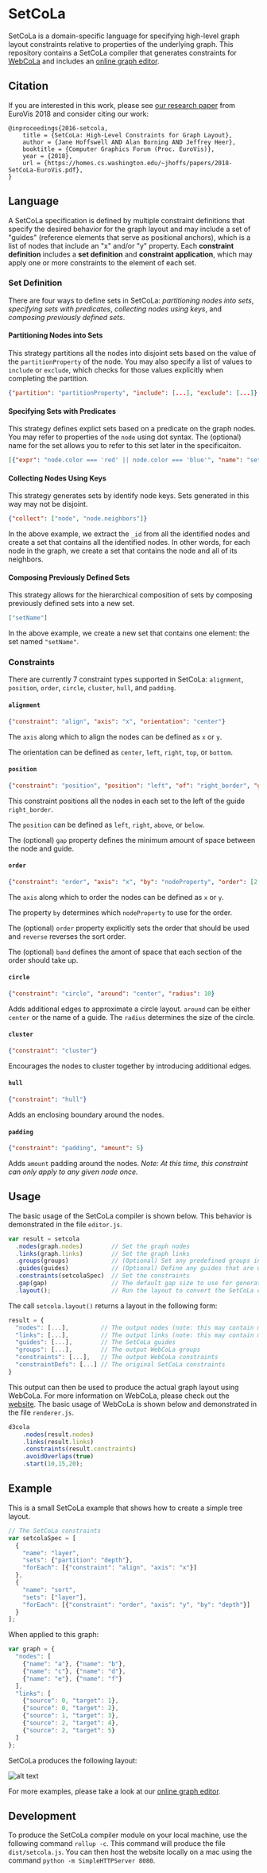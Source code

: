# SetCoLa
SetCoLa is a domain-specific language for specifying high-level graph layout constraints relative to properties of the underlying graph. This repository contains a SetCoLa compiler that generates constraints for [WebCoLa](http://ialab.it.monash.edu/webcola/) and includes an [online graph editor](https://uwdata.github.io/setcola/).

## Citation
If you are interested in this work, please see [our research paper](https://homes.cs.washington.edu/~jhoffs/website/resources/papers/2018-SetCoLa-EuroVis.pdf) from EuroVis 2018 and consider citing our work:

```
@inproceedings{2016-setcola,
    title = {SetCoLa: High-Level Constraints for Graph Layout},
    author = {Jane Hoffswell AND Alan Borning AND Jeffrey Heer},
    booktitle = {Computer Graphics Forum (Proc. EuroVis)},
    year = {2018},
    url = {https://homes.cs.washington.edu/~jhoffs/papers/2018-SetCoLa-EuroVis.pdf},
}
```

## Language
A SetCoLa specification is defined by multiple constraint definitions that specify the desired behavior for the graph layout and may include a set of "guides" (reference elements that serve as positional anchors), which is a list of nodes that include an "x" and/or "y" property. Each **constraint definition** includes a **set definition** and **constraint application**, which may apply one or more constraints to the element of each set.

### Set Definition
There are four ways to define sets in SetCoLa: *partitioning nodes into sets*, *specifying sets with predicates*, *collecting nodes using keys*, and *composing previously defined sets*.

#### Partitioning Nodes into Sets
This strategy partitions all the nodes into disjoint sets based on the value of the `partitionProperty` of the node. You may also specify a list of values to `include` or `exclude`, which checks for those values explicitly when completing the partition.

```json
{"partition": "partitionProperty", "include": [...], "exclude": [...]}
```

#### Specifying Sets with Predicates
This strategy defines explict sets based on a predicate on the graph nodes. You may refer to properties of the `node` using dot syntax. The (optional) name for the set allows you to refer to this set later in the specificaiton.

```json
[{"expr": "node.color === 'red' || node.color === 'blue'", "name": "setName"}, ...]
```

#### Collecting Nodes Using Keys
This strategy generates sets by identify node keys. Sets generated in this way may not be disjoint.

```json
{"collect": ["node", "node.neighbors"]}
```

In the above example, we extract the `_id` from all the identified nodes and create a set that contains all the identified nodes. In other words, for each node in the graph, we create a set that contains the node and all of its neighbors.

#### Composing Previously Defined Sets
This strategy allows for the hierarchical composition of sets by composing previously defined sets into a new set.

```json
["setName"]
```

In the above example, we create a new set that contains one element: the set named `"setName"`.

### Constraints
There are currently 7 constraint types supported in SetCoLa: `alignment`, `position`, `order`, `circle`, `cluster`, `hull`, and `padding`.

#### `alignment`

```json
{"constraint": "align", "axis": "x", "orientation": "center"}
```

The `axis` along which to align the nodes can be defined as `x` or `y`. 

The orientation can be defined as `center`, `left`, `right`, `top`, or `bottom`.

#### `position`

```json
{"constraint": "position", "position": "left", "of": "right_border", "gap": 20}
```

This constraint positions all the nodes in each set to the left of the guide `right_border`.

The `position` can be defined as `left`, `right`, `above`, or `below`. 

The (optional) `gap` property defines the minimum amount of space between the node and guide.

#### `order`

```json
{"constraint": "order", "axis": "x", "by": "nodeProperty", "order": [2, 3, 1, 0], "reverse": true, "band": 200}
```

The `axis` along which to order the nodes can be defined as `x` or `y`.

The property `by` determines which `nodeProperty` to use for the order.

The (optional) `order` property explicitly sets the order that should be used and `reverse` reverses the sort order.

The (optional) `band` defines the amont of space that each section of the order should take up.

#### `circle`

```json
{"constraint": "circle", "around": "center", "radius": 10}
```

Adds additional edges to approximate a circle layout. `around` can be either `center` or the name of a guide. The `radius` determines the size of the circle.

#### `cluster`

```json
{"constraint": "cluster"}
```

Encourages the nodes to cluster together by introducing additional edges.

#### `hull`

```json
{"constraint": "hull"}
```

Adds an enclosing boundary around the nodes.

#### `padding`

```json
{"constraint": "padding", "amount": 5}
```

Adds `amount` padding around the nodes. *Note: At this time, this constraint can only apply to any given node once.*

## Usage
The basic usage of the SetCoLa compiler is shown below. This behavior is demonstrated in the file `editor.js`.

```javascript
var result = setcola
  .nodes(graph.nodes)        // Set the graph nodes
  .links(graph.links)        // Set the graph links
  .groups(groups)            // (Optional) Set any predefined groups in the graph
  .guides(guides)            // (Optional) Define any guides that are used by the SetCoLa layout
  .constraints(setcolaSpec)  // Set the constraints
  .gap(gap)                  // The default gap size to use for generating the constraints (if not specified in the SetCoLa spec)
  .layout();                 // Run the layout to convert the SetCoLa constraints to WebCoLa constraints
```
The call `setcola.layout()` returns a layout in the following form:

```javascript
result = {
  "nodes": [...],         // The output nodes (note: this may contain more nodes than originally input)
  "links": [...],         // The output links (note: this may contain more links than originally input)
  "guides": [...],        // The SetCoLa guides
  "groups": [...],        // The output WebCoLa groups
  "constraints": [...],   // The output WebCoLa constraints
  "constraintDefs": [...] // The original SetCoLa constraints
}
```
This output can then be used to produce the actual graph layout using WebCoLa. For more information on WebCoLa, please check out the [website](http://ialab.it.monash.edu/webcola/). The basic usage of WebCoLa is shown below and demonstrated in the file `renderer.js`.

```javascript
d3cola
    .nodes(result.nodes)
    .links(result.links)
    .constraints(result.constraints)
    .avoidOverlaps(true)
    .start(10,15,20);
```

## Example
This is a small SetCoLa example that shows how to create a simple tree layout.

```javascript
// The SetCoLa constraints
var setcolaSpec = [
  {
    "name": "layer",
    "sets": {"partition": "depth"},
    "forEach": [{"constraint": "align", "axis": "x"}]
  },
  {
    "name": "sort",
    "sets": ["layer"],
    "forEach": [{"constraint": "order", "axis": "y", "by": "depth"}]
  }
];
```
When applied to this graph:

```javascript
var graph = {
  "nodes": [
    {"name": "a"}, {"name": "b"},
    {"name": "c"}, {"name": "d"},
    {"name": "e"}, {"name": "f"}
  ],
  "links": [
    {"source": 0, "target": 1},
    {"source": 0, "target": 2},
    {"source": 1, "target": 3},
    {"source": 2, "target": 4},
    {"source": 2, "target": 5}
  ]
};
```

SetCoLa produces the following layout:

![alt text](https://github.com/uwdata/setcola/blob/master/docs/images/smalltree.png "SetCoLa small tree layout")

For more examples, please take a look at our [online graph editor](https://uwdata.github.io/setcola/).

## Development

To produce the SetCoLa compiler module on your local machine, use the following command `rollup -c`. This command will produce the file `dist/setcola.js`. You can then host the website locally on a mac using the command `python -m SimpleHTTPServer 8080`.
